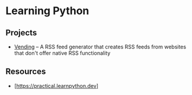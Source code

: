 # Learning Python

## Projects

- [Vending](https://github.com/tyczynski/vending) – A RSS feed generator that creates RSS feeds from websites that don't offer native RSS functionality

## Resources

- [https://practical.learnpython.dev]
